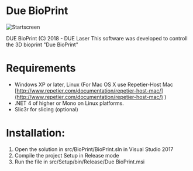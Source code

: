 # Due BioPrint

![Startscreen](http://duelaser.com/)

DUE BioPrint (C) 2018 - DUE Laser
This software was developed to controll the 3D bioprint "Due BioPrint"

# Requirements

* Windows XP or later, Linux (For Mac OS X use Repetier-Host Mac [http://www.repetier.com/documentation/repetier-host-mac/](http://www.repetier.com/documentation/repetier-host-mac/) )
* .NET 4 of higher or Mono on Linux platforms.
* Slic3r for slicing (optional)
	
# Installation:

1. Open the solution in src/BioPrint/BioPrint.sln in Visual Studio 2017 
2. Compile the project Setup in Release mode
3. Run the file in src/Setup/bin/Release/Due BioPrint.msi
